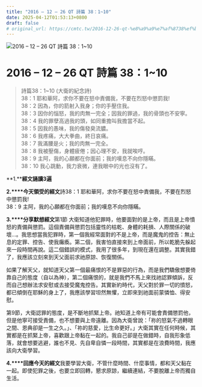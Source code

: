 ```yaml
---
title: "2016 – 12 – 26 QT 詩篇 38：1~10"
date: 2025-04-12T01:53:13+0800
draft: false
# original_url: https://cmtc.tw/2016-12-26-qt-%e8%a9%a9%e7%af%8738%ef%bc%9a110
---
```


![2016 – 12 – 26 QT 詩篇 38：1~10](/images/qt.jpg   "2016 – 12 – 26 QT 詩篇 38：1~10")

# 2016 – 12 – 26 QT 詩篇 38：1~10

> 詩篇38：1~10 (大衛的紀念詩)  
> 38：1 耶和華阿，求你不要在怒中責備我，不要在烈怒中懲罰我!  
> 38：2 因為，你的箭射入我身；你的手壓住我。  
> 38：3 因你的惱怒，我的肉無一完全；因我的罪過，我的骨頭也不安寧。  
> 38：4 我的罪孽高過我的頭，如同重擔叫我擔當不起。  
> 38：5 因我的愚味，我的傷發臭流膿。  
> 38：6 我疼痛，大大拳曲，終日哀痛。  
> 38：7 我滿腰是火；我的肉無一完全。  
> 38：8 我被壓傷，身體疲倦；因心理不安，我就唉哼。  
> 38：9 主阿，我的心願都在你面前；我的嘆息不向你隱瞞。  
> 38：10 我心跳動，我力衰微，連我眼中的光也沒有了。

**1.****經文誦讀3遍**

**2.****今天領受的經文**詩38：1 耶和華阿，求你不要在怒中責備我，不要在烈怒中懲罰我!  
38：9 主阿，我的心願都在你面前；我的嘆息不向你隱瞞。

**3.****分享默想經文**第1節 大衛知道他犯罪時，他要面對的是上帝，而且是上帝憤怒的責備與懲罰。這個責備與懲罰包括靈性的枯乾、身體的耗損、人際關係的破壞…。我思想當我犯罪時，第一個我經常面對的不是上帝，而是魔鬼的控告：無止息的定罪、控告、使我癱瘓。第二個，我害怕直接來到上帝面前，所以乾脆先躲起來一段時間再說。這二個錯誤的模式，我用了很多年，到現在還在調整。其實我錯了，我應該立刻來到天父面前求祂原諒、恢復關係。

如果了解天父，就知道天父第一個最痛恨的不是罪惡的行為，而是我們驕傲想要倚靠自己的態度（自以為神），第二個痛恨的，就是我們不馬上來找祂認罪傾訴，反而自己想辦法求安慰或去接受魔鬼控告。其實新約時代，天父對於罪一切的憤怒，都已傾倒在耶穌的身上了，我應該學習坦然無懼，立即來到祂面前蒙憐恤、得安慰。

第9節，大衛認罪的態度，是不斷地抓緊上帝。祂知道上帝有可能會責備懲罰他，但是他寧可接受責備，也不想要與上帝遠離。因為大衛曾說：「祢的怒氣不過轉眼之間、恩典卻是一生之久。」、「祢的慈愛，比生命更好。」大衛其實在任何時候，其實都是在抓緊上帝，喜歡跟上帝黏在一起的。我自己卻是在做錯時，自我形象低落，就會想要逃避，誰也不見、先自卑自憐一段時間，其實都是在浪費時間，我應該向大衛學習。

**4.****回應今天的經文**我要學習大衛，不管什麼時間、什麼事情，都和天父黏在一起。即使犯罪之後，也要立即回轉，懇求原諒，繼續連結，不要脫離上帝而獨自生活。